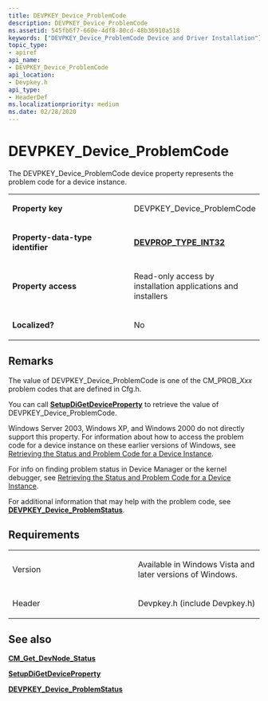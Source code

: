 ```yaml
---
title: DEVPKEY_Device_ProblemCode
description: DEVPKEY_Device_ProblemCode
ms.assetid: 545fb6f7-660e-4df8-80cd-48b36910a518
keywords: ["DEVPKEY_Device_ProblemCode Device and Driver Installation"]
topic_type:
- apiref
api_name:
- DEVPKEY_Device_ProblemCode
api_location:
- Devpkey.h
api_type:
- HeaderDef
ms.localizationpriority: medium
ms.date: 02/28/2020
---
```


# DEVPKEY_Device_ProblemCode


The DEVPKEY_Device_ProblemCode device property represents the problem code for a device instance.

<table>
<colgroup>
<col width="50%" />
<col width="50%" />
</colgroup>
<tbody>
<tr class="odd">
<td align="left"><p><strong>Property key</strong></p></td>
<td align="left"><p>DEVPKEY_Device_ProblemCode</p></td>
</tr>
<tr class="even">
<td align="left"><p><strong>Property-data-type identifier</strong></p></td>
<td align="left"><p><a href="devprop-type-int32.md" data-raw-source="[&lt;strong&gt;DEVPROP_TYPE_INT32&lt;/strong&gt;](devprop-type-int32.md)"><strong>DEVPROP_TYPE_INT32</strong></a></p></td>
</tr>
<tr class="odd">
<td align="left"><p><strong>Property access</strong></p></td>
<td align="left"><p>Read-only access by installation applications and installers</p></td>
</tr>
<tr class="even">
<td align="left"><p><strong>Localized?</strong></p></td>
<td align="left"><p>No</p></td>
</tr>
</tbody>
</table>

 

Remarks
-------

The value of DEVPKEY_Device_ProblemCode is one of the CM_PROB_*Xxx* problem codes that are defined in Cfg.h.

You can call [**SetupDiGetDeviceProperty**](https://docs.microsoft.com/windows/desktop/api/setupapi/nf-setupapi-setupdigetdevicepropertyw) to retrieve the value of DEVPKEY_Device_ProblemCode.

Windows Server 2003, Windows XP, and Windows 2000 do not directly support this property. For information about how to access the problem code for a device instance on these earlier versions of Windows, see [Retrieving the Status and Problem Code for a Device Instance](https://docs.microsoft.com/windows-hardware/drivers/install/retrieving-the-status-and-problem-code-for-a-device-instance).

For info on finding problem status in Device Manager or the kernel debugger, see [Retrieving the Status and Problem Code for a Device Instance](retrieving-the-status-and-problem-code-for-a-device-instance.md).

For additional information that may help with the problem code, see [**DEVPKEY_Device_ProblemStatus**](devpkey-device-problemstatus.md).

Requirements
------------

<table>
<colgroup>
<col width="50%" />
<col width="50%" />
</colgroup>
<tbody>
<tr class="odd">
<td align="left"><p>Version</p></td>
<td align="left"><p>Available in Windows Vista and later versions of Windows.</p></td>
</tr>
<tr class="even">
<td align="left"><p>Header</p></td>
<td align="left">Devpkey.h (include Devpkey.h)</td>
</tr>
</tbody>
</table>

## See also


[**CM_Get_DevNode_Status**](https://docs.microsoft.com/windows/desktop/api/cfgmgr32/nf-cfgmgr32-cm_get_devnode_status)

[**SetupDiGetDeviceProperty**](https://docs.microsoft.com/windows/desktop/api/setupapi/nf-setupapi-setupdigetdevicepropertyw)

[**DEVPKEY_Device_ProblemStatus**](devpkey-device-problemstatus.md)

 






